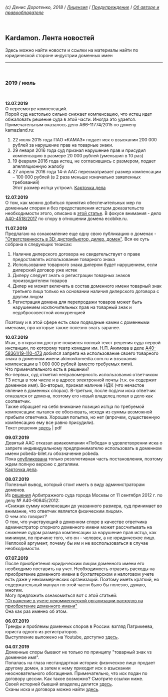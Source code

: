 *(c) Денис Доротенко, 2018* / *[Лицензия](https://github.com/xCounsel/kardamon/blob/master/Russian/LICENSE.md)* / *[Предупреждение](https://github.com/xCounsel/kardamon/blob/master/Russian/DISCLAIMER.md)* / *[Об авторе и правообладателе](http://dorotenko.pro/about/)*

<br/>

## Kardamon. Лента новостей

Здесь можно найти новости и ссылки на материалы найти по юридической стороне индустрии доменных имен

----
<br/>

### 2019 / июль
<br/>

**13.07.2019**<br/>
О пересмотре компенсаций.<br/>
Порой суд настолько сильно снижает компенсацию, что истец идет обжаловать решение суда в этой части. Иногда это удается. Примечательным оказалось дело А66-11774/2015 по домену kamazland.ru:<br/>
1. 22 июля 2015 года ПАО «КАМАЗ» подает иск о взыскании 200 000 рублей за нарушение прав на товарные знаки.
2. 29 января 2016 года суд признал нарушение прав и присудил компенсацию в размере 20 000 рублей (уменьшил в 10 раз)
3. 19 февраля 2016 года истец, не согласившись с размером, подает апелляционную жалобу
4. 27 апреля 2016 года 14-й ААС пересматривает размер компенсации – 100 000 рублей (в 2 раза меньше изначально заявленных требований)<br/>
Этот размер истца устроил. [Карточка дела](https://bit.ly/2LSFGA8)



**12.07.2019**<br/>
О том, как можно добиться принятия обеспечительных мер по доменным спорам и без предоставления истцом доказательств необходимости этого, описано в [этой статье](http://www.garant.ru/news/1109325/). В фокусе внимания - дело [А40-4518/2017](https://bit.ly/2YU6cwM) по спору в отношении домена ecobike.ru.


**11.07.2019**<br/>
Предлагаю на ознакомление еще одну свою публикацию о доменах - ["Ответственность в 3D: дистрибьютор, дилер, домен"](http://dorotenko.pro/dealers-and-domains/). Вся ее суть собрана в следующих тезисах:<br/>
1. Наличие дилерского договора не свидетельствует о праве предоставлять использование товарного знака
2. Использование товарного знака дилером будет нарушением, если дилерский договор уже истек
3. Дилеру следует знать о регистрации товарных знаков производителем товаров
4. Дилер не может включать в состав доменного имени товарный знак третьего лица только на основании наличия дилерского договора с другим лицом
5. Регистрация домена для перепродажи товаров может быть нарушением исключительных прав на товарный знак и недобросовестной конкуренцией<br/>

Поэтому и в этой сфере есть свои подводные камни с доменными именами, про которые также полезно знать заранее.


**10.07.2019**<br/>
Итак, в открытом доступе появился полный текст решения суда первой инстанции, по которому театр комедии им. Н.П. Акимова в деле [А40-58361/19-110-473](http://kad.arbitr.ru/Card/0b969931-c0f3-47a2-8bd0-3e9c02754cd7) добился запрета на использование своего товарного знака в доменном имени akimovkomedia.com.ru и взыскания компенсации в 1 000 000 рублей (вместо требуемых пяти).<br/>
Что примечательного есть в решении?<br/>
Во-первых, суд отметил неправомерность использования ответчиком ТЗ истца в том числе и в адресе электронной почты (т.к. он содержит доменное имя). Во-вторых, признал наличие НДК (что нечастое явление в доменных спорах). В-третьих, после подачи иска ответчик отказался от домена, поэтому его новый владелец попал в дело как соответчик.<br/>
Также обращает на себя внимание позиция истца по требуемой компенсации: пытался ее обосновать, исходя из суммы возможной
прибыли ответчика. Хорошая попытка, но нет (впрочем, существенную компенсацию ему все равно присудили).<br/>
Текст решения [здесь](https://bit.ly/30rw5EE) | pdf



**09.07.2019**<br/>
Девятый ААС отказал авиакомпании «Победа» в удовлетворении иска о запрете индивидуальному предпринимателю использовать в доменном имени pobeda-bilet.ru обозначение pobeda.<br/>
Пока [опубликована](http://kad.arbitr.ru/Document/Pdf/21eda9cc-6a5b-4556-8d1c-81c2f4809e4b/f537976c-a06b-499d-b1e7-b5c45db79891/A40-172962-2018_20190701_Postanovlenie_apelljacionnoj_instancii_(rezoljutivnaja_chast).pdf?isAddStamp=True) только резолютивная часть постановления, поэтому ждем полную версию с деталями.<br/> 
[Карточка дела](http://kad.arbitr.ru/Card/21eda9cc-6a5b-4556-8d1c-81c2f4809e4b).

**08.07.2019**<br/>
Полезный вывод, который стоит иметь в виду администраторам доменов.<br/>
Из [решения](http://kad.arbitr.ru/Document/Pdf/c5a31930-5ed0-4641-adb3-837e26405522/2a5ec6c3-4981-4f6c-bf11-2c95da32a5c8/A40-90845-2012_20120911_Reshenija_i_postanovlenija.pdf?isAddStamp=True) Арбитражного суда города Москвы от 11 сентября 2012 г. по делу № А40-90845/2012:<br/>
«Снижая сумму компенсации до указанного размера, суд принимает во внимание, что ответчик является физическим лицом».<br/>
О чем это говорит?<br/>
О том, что участвующий в доменном споре в качестве ответчика администратор спорного доменного имени может рассчитывать на снижение судом размера компенсации за нарушение прав истца, как минимум, по причине того, что он - человек, а не юридическое лицо.<br/>
Неплохой аргумент, почему бы им и не воспользоваться в случае необходимости.<br/>


**07.07.2019**<br/>
После приобретения юридическим лицом доменного имени его необходимо поставить на учет. Необходимость отразить расходы на приобретение доменного имени в бухгалтерском и налоговом учете есть даже у некоммерческих организаций. Поэтому иметь краткий, но содержательный мануал по этой части было бы полезно, думаю, многим.<br/>
Могу предложить ознакомиться вот с этой статьей:<br/>
["Отражение в учете некоммерческой организации расходов на приобретение доменного имени"](https://cyberleninka.ru/article/v/otrazhenie-v-uchete-nekommercheskoy-organizatsii-rashodov-na-priobretenie-domennogo-imeni)<br/>
Она как раз именно об этом.

**06.07.2019**<br/>
Тренды и проблемы доменных споров в России: взгляд Патрикеева, юриста одного из регистраторов.<br/>
Выступление выложено на Youtube, доступно [здесь](https://www.youtube.com/watch?v=p6zNtwvuVgY).<br/>

**04.07.2019**<br/>
Доменные споры бывают не только по принципу "товарный знак vs доменное имя".<br/>
Попалась на глаза нестандартная история: физическое лицо продает другому домен, а затем к нему приходит иск о взыскании неосновательного обогащения. Примечательно, что иск подан по договору цессии. Как такое возможно? Смотрите ссылки ниже.<br/>
Своей историей бывший владелец делится [здесь](https://domenforum.net/showthread.php?t=221017).<br/>
Сканы иска и договора можно найти [здесь](http://01x.ru/isk.pdf).<br/>


